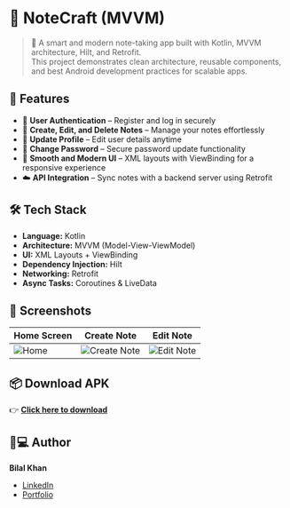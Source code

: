 # 📒 NoteCraft (MVVM)
> 📝 A smart and modern note-taking app built with Kotlin, MVVM architecture, Hilt, and Retrofit.  
> This project demonstrates clean architecture, reusable components, and best Android development practices for scalable apps.

## 🚀 Features
- 🔐 **User Authentication** – Register and log in securely  
- 📝 **Create, Edit, and Delete Notes** – Manage your notes effortlessly  
- 🔄 **Update Profile** – Edit user details anytime  
- 🔑 **Change Password** – Secure password update functionality  
- 🎨 **Smooth and Modern UI** – XML layouts with ViewBinding for a responsive experience  
- ☁️ **API Integration** – Sync notes with a backend server using Retrofit  

## 🛠 Tech Stack
- **Language:** Kotlin  
- **Architecture:** MVVM (Model-View-ViewModel)  
- **UI:** XML Layouts + ViewBinding  
- **Dependency Injection:** Hilt  
- **Networking:** Retrofit  
- **Async Tasks:** Coroutines & LiveData  

## 📱 Screenshots
| Home Screen | Create Note | Edit Note |
|-------------|-------------|-----------|
| ![Home](add-image-url-here) | ![Create Note](add-image-url-here) | ![Edit Note](add-image-url-here) |

## 📦 Download APK
👉 [**Click here to download**](add-your-apk-link-here)

## 🧑💻 Author
**Bilal Khan**  
- [LinkedIn](add-link-here)  
- [Portfolio](add-link-here)
